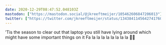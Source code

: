 ```yaml
---
date: 2020-12-29T08:47:52.048103Z
mastodon: ["https://mastodon.social/@jkreeftmeijer/105462606847206013"]
twitter: ["https://twitter.com/jkreeftmeijer/status/1343841145642741760"]
---
```

’Tis the season to clear out that laptop you still have lying around which might have some important things on it
Fa la la la la la la la la 🎄🎵
